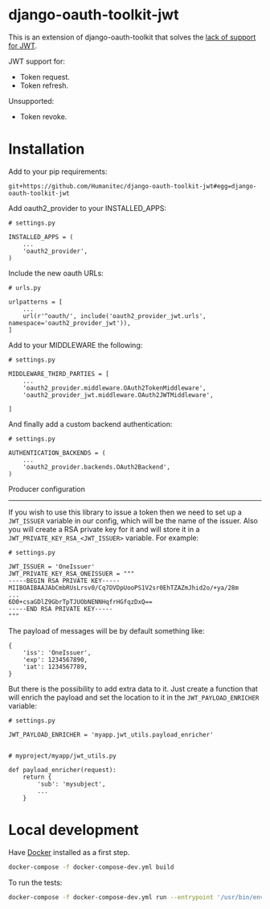 django-oauth-toolkit-jwt
========================

This is an extension of django-oauth-toolkit that solves the
[lack of support for JWT](https://github.com/jazzband/django-oauth-toolkit/issues/397).

JWT support for:

* Token request.
* Token refresh.

Unsupported:

* Token revoke.


Installation
============

Add to your pip requirements:

```
git+https://github.com/Humanitec/django-oauth-toolkit-jwt#egg=django-oauth-toolkit-jwt
```

Add oauth2_provider to your INSTALLED_APPS:

```
# settings.py

INSTALLED_APPS = (
    ...
    'oauth2_provider',
)
```

Include the new oauth URLs:

```
# urls.py

urlpatterns = [
    ...
    url(r'^oauth/', include('oauth2_provider_jwt.urls', namespace='oauth2_provider_jwt')),
]
```

Add to your MIDDLEWARE the following:

```
# settings.py

MIDDLEWARE_THIRD_PARTIES = [
    ...
    'oauth2_provider.middleware.OAuth2TokenMiddleware',
    'oauth2_provider_jwt.middleware.OAuth2JWTMiddleware',

]
```

And finally add a custom backend authentication:

```
# settings.py

AUTHENTICATION_BACKENDS = (
    ...
    'oauth2_provider.backends.OAuth2Backend',
)
```


Producer configuration
______________________

If you wish to use this library to issue a token then we need to set up a
`JWT_ISSUER` variable in our config, which will be the name of the issuer.
Also you will create a RSA private key for it and will store it in a
`JWT_PRIVATE_KEY_RSA_<JWT_ISSUER>` variable. For example:


```
# settings.py

JWT_ISSUER = 'OneIssuer'
JWT_PRIVATE_KEY_RSA_ONEISSUER = """
-----BEGIN RSA PRIVATE KEY-----
MIIBOAIBAAJAbCmbRUsLrsv0/Cq7DVDpUooPS1V2sr0EhTZAZmJhid2o/+ya/28m
...
6D0+csaGDlZ9GbrTpTJUObNENNHqfrHGfqzDxQ==
-----END RSA PRIVATE KEY-----
"""
```

The payload of messages will be by default something like:

```
{
    'iss': 'OneIssuer',
    'exp': 1234567890,
    'iat': 1234567789,
}
```

But there is the possibility to add extra data to it. Just create a
function that will enrich the payload and set the location to it in the
`JWT_PAYLOAD_ENRICHER` variable:

```
# settings.py

JWT_PAYLOAD_ENRICHER = 'myapp.jwt_utils.payload_enricher'


# myproject/myapp/jwt_utils.py

def payload_enricher(request):
    return {
        'sub': 'mysubject',
        ...
    }
```


Local development
=================

Have [Docker](https://www.docker.com/) installed as a first step.

```bash
docker-compose -f docker-compose-dev.yml build
```

To run the tests:

```bash
docker-compose -f docker-compose-dev.yml run --entrypoint '/usr/bin/env' --rm dot_jwt tox
```
